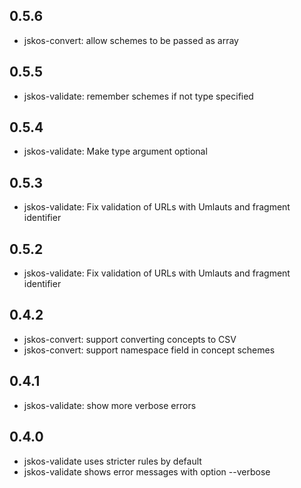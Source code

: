 ## 0.5.6

* jskos-convert: allow schemes to be passed as array

## 0.5.5

* jskos-validate: remember schemes if not type specified

## 0.5.4

* jskos-validate: Make type argument optional

## 0.5.3

* jskos-validate: Fix validation of URLs with Umlauts and fragment identifier

## 0.5.2

* jskos-validate: Fix validation of URLs with Umlauts and fragment identifier

## 0.4.2

* jskos-convert: support converting concepts to CSV
* jskos-convert: support namespace field in concept schemes

## 0.4.1

* jskos-validate: show more verbose errors

## 0.4.0

* jskos-validate uses stricter rules by default
* jskos-validate shows error messages with option --verbose
